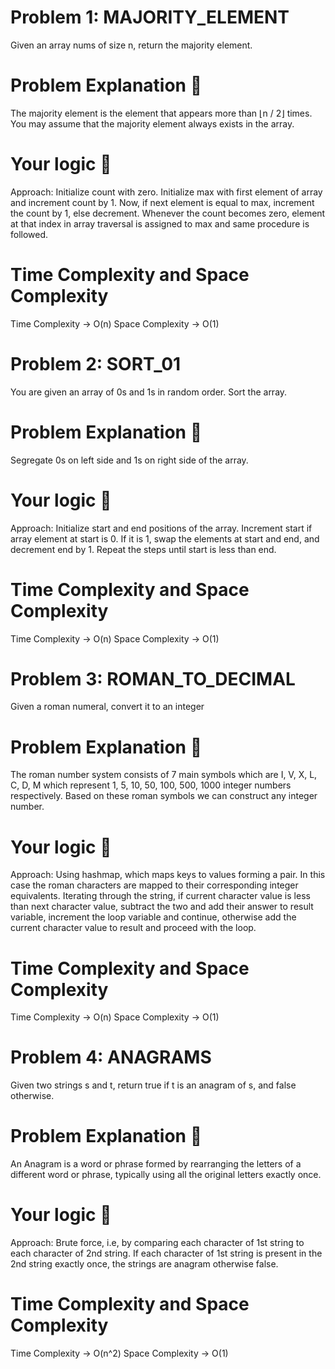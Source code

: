 # Problem 1: MAJORITY_ELEMENT
Given an array nums of size n, return the majority element.

# Problem Explanation 🚀
The majority element is the element that appears more than ⌊n / 2⌋ times. You may assume that the majority element always exists in the array.

# Your logic 🤯
Approach: Initialize count with zero. Initialize max with first element of array and increment count by 1. Now, if next element is equal to max, increment the count by 1, else decrement. Whenever the count becomes zero, element at that index in array traversal is assigned to max and same procedure is followed.

# Time Complexity and Space Complexity
Time Complexity -> O(n)
Space Complexity -> O(1)


# Problem 2: SORT_01
You are given an array of 0s and 1s in random order. Sort the array.

# Problem Explanation 🚀
Segregate 0s on left side and 1s on right side of the array.

# Your logic 🤯
Approach: Initialize start and end positions of the array. Increment start if array element at start is 0. If it is 1, swap the elements at start and end, and decrement end by 1. Repeat the steps until start is less than end.

# Time Complexity and Space Complexity
Time Complexity -> O(n)
Space Complexity -> O(1)


# Problem 3: ROMAN_TO_DECIMAL
Given a roman numeral, convert it to an integer

# Problem Explanation 🚀
The roman number system consists of 7 main symbols which are I, V, X, L, C, D, M which represent 1, 5, 10, 50, 100, 500, 1000 integer numbers respectively. Based on these roman symbols we can construct any integer number.

# Your logic 🤯
Approach: Using hashmap, which maps keys to values forming a pair. In this case the roman characters are mapped to their corresponding integer equivalents. Iterating through the string, if current character value is less than next character value, subtract the two and add their answer to result variable, increment the loop variable and continue, otherwise add the current character value to result and proceed with the loop.

# Time Complexity and Space Complexity
Time Complexity -> O(n)
Space Complexity -> O(1)


# Problem 4: ANAGRAMS
Given two strings s and t, return true if t is an anagram of s, and false otherwise.

# Problem Explanation 🚀
An Anagram is a word or phrase formed by rearranging the letters of a different word or phrase, typically using all the original letters exactly once.

# Your logic 🤯
Approach: Brute force, i.e, by comparing each character of 1st string to each character of 2nd string. If each character of 1st string is present in the 2nd string exactly once, the strings are anagram otherwise false.

# Time Complexity and Space Complexity
Time Complexity -> O(n^2)
Space Complexity -> O(1)